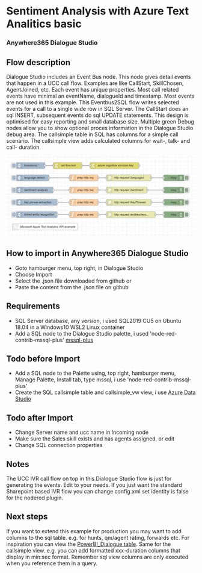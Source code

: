 # Sentiment Analysis with Azure Text Analitics basic
### Anywhere365 Dialogue Studio
## Flow description
Dialogue Studio includes an Event Bus node. This node gives detail events that happen in a UCC call flow. Examples are like CallStart, SkillChosen, AgentJoined, etc. Each event has unique properties. Most call related events have minimal an eventName, dialogueId and timestamp. Most events are not used in this example. This Eventbus2SQL flow writes selected events for a call to a single wide row in SQL Server. The CallStart does an sql INSERT, subsequent events do sql UPDATE statements. This design is optimised for easy reporting and small database size. Multiple green Debug nodes allow you to show optional proces information in the Dialogue Studio debug area. The callsimple table in SQL has columns for a simple call scenario. The callsimple view adds calculated columns for wait-, talk- and call- duration.

![transcript flow minimal](https://github.com/Anywhere365/DialogueStudioFlows/blob/master/SentimentAnalysisAzureBasic/resources/a365-ds-azure-sentiment-simple-screenshot.png)



## How to import in Anywhere365 Dialogue Studio
- Goto hamburger menu, top right, in Dialogue Studio
- Choose Import
- Select the .json file downloaded from github  or
- Paste the content from the .json file on github

## Requirements
- SQL Server database, any version, i used SQL2019 CU5 on Ubuntu 18.04 in a Windows10 WSL2 Linux container
- Add a SQL node to the Dialogue Studio palette, i used 'node-red-contrib-mssql-plus' [mssql-plus](https://flows.nodered.org/node/node-red-contrib-mssql-plus)

## Todo before Import
- Add a SQL node to the Palette using, top right, hamburger menu, Manage Palette, Install tab, type mssql, i use 'node-red-contrib-mssql-plus'
- Create the SQL callsimple table and callsimple_vw view, i use [Azure Data Studio](https://docs.microsoft.com/en-us/sql/azure-data-studio/download-azure-data-studio) 

## Todo after Import
- Change Server name and ucc name in Incoming node
- Make sure the Sales skill exists and has agents assigned, or edit
- Change SQL connection properties

## Notes
The UCC IVR call flow on top in this Dialogue Studio flow is just for generating the events. Edit to your needs. If you just want the standard Sharepoint based IVR flow you can change config.xml set identity is false for the nodered plugin. 

## Next steps
If you want to extend this example for production you may want to add columns to the sql table. e.g. for hunts, qm/agent rating, forwards etc. For inspiration you can view the [PowerBI_Dialogue table](https://golive.anywhere365.io/platform_elements/powerbi_integration/power_bi_integration_technical_overview.html). Same for the callsimple view. e.g. you can add formatted xxx-duration columns that display in min:sec format. Remember sql view columns are only executed when you reference them in a query.